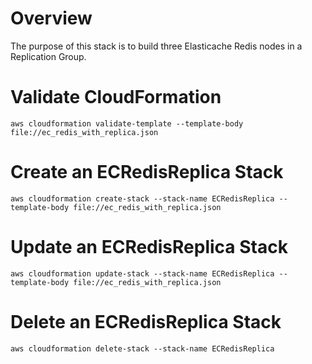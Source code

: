 # Overview
The purpose of this stack is to build three Elasticache Redis nodes in a Replication Group.

# Validate CloudFormation
`aws cloudformation validate-template --template-body file://ec_redis_with_replica.json`

# Create an ECRedisReplica Stack
`aws cloudformation create-stack --stack-name ECRedisReplica --template-body file://ec_redis_with_replica.json`

# Update an ECRedisReplica Stack
`aws cloudformation update-stack --stack-name ECRedisReplica --template-body file://ec_redis_with_replica.json`

# Delete an ECRedisReplica Stack
`aws cloudformation delete-stack --stack-name ECRedisReplica`
